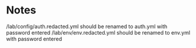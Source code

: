 # Notes
/lab/config/auth.redacted.yml should be renamed to auth.yml with password entered
/lab/env/env.redacted.yml should be renamed to env.yml with password entered